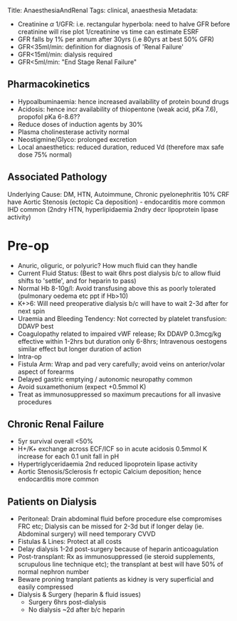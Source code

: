 Title: AnaesthesiaAndRenal 
Tags: clinical, anaesthesia
Metadata: 

- Creatinine $\alpha$ 1/GFR: i.e. rectangular hyperbola: need to halve GFR before creatinine will rise plot 1/creatinine vs time can estimate ESRF
- GFR falls by 1% per annum after 30yrs (i.e 80yrs at best 50% GFR)
- GFR<35ml/min: definition for diagnosis of 'Renal Failure'
- GFR<15ml/min: dialysis required
- GFR<5ml/min: "End Stage Renal Failure"

## Pharmacokinetics

- Hypoalbuminaemia: hence increased availability of protein bound drugs
- Acidosis: hence incr availability of thiopentone (weak acid, pKa 7.6), propofol pKa 6-8.6??
- Reduce doses of induction agents by 30%
- Plasma cholinesterase activity normal
- Neostigmine/Glyco: prolonged excretion
- Local anaesthetics: reduced duration, reduced Vd (therefore max safe dose 75% normal)

## Associated Pathology

Underlying Cause: DM, HTN, Autoimmune, Chronic pyelonephritis
10% CRF have Aortic Stenosis (ectopic Ca deposition) - endocarditis more common
IHD common (2ndry HTN, hyperlipidaemia 2ndry decr lipoprotein lipase activity)

# Pre-op

- Anuric, oliguric, or polyuric? How much fluid can they handle
- Current Fluid Status: (Best to wait 6hrs post dialysis b/c to allow fluid shifts to 'settle', and for heparin to pass)
- Normal Hb 8-10g/l: Avoid transfusing above this as poorly tolerated (pulmonary oedema etc ppt if Hb>10)
- K+>6: Will need preoperative dialysis b/c will have to wait 2-3d after for next spin
- Uraemia and Bleeding Tendency: Not corrected by platelet transfusion: DDAVP best 
- Coagulopathy related to impaired vWF release; Rx DDAVP 0.3mcg/kg effective within 1-2hrs but duration  only 6-8hrs; Intravenous oestogens similar effect but longer duration of action
- Intra-op
- Fistula Arm: Wrap and pad very carefully; avoid veins on anterior/volar aspect of forearms
- Delayed gastric emptying / autonomic neuropathy common
- Avoid suxamethonium (expect +0.5mmol K)
- Treat as immunosuppressed so maximum precautions for all invasive procedures

## Chronic Renal Failure

- 5yr survival overall <50%
- H+/K+ exchange across ECF/ICF so in acute acidosis 0.5mmol K increase for each 0.1 unit fall in pH
- Hypertriglyceridaemia 2nd reduced lipoprotein lipase activity
- Aortic Stenosis/Sclerosis fr ectopic Calcium deposition; hence endocarditis more common

## Patients on Dialysis

- Peritoneal: Drain abdominal fluid before procedure else compromises FRC etc; Dialysis can be missed for 2-3d but if longer delay (ie. Abdominal surgery) will need temporary CVVD
- Fistulas & Lines: Protect at all costs
- Delay dialysis 1-2d post-surgery because of heparin anticoagulation
- Post-transplant: Rx as immunosuppressed (ie steroid supplements, scrupulous line technique etc); the transplant at best will have 50% of normal nephron number
- Beware proning tranplant patients as kidney is very superficial and easily compressed
- Dialysis & Surgery (heparin & fluid issues)
	- Surgery 6hrs post-dialysis
	- No dialysis ~2d after b/c heparin


